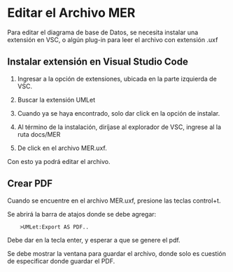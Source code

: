 # Editar el Archivo MER #
Para editar el diagrama de base de Datos, se necesita instalar una extensión en VSC, o algún  plug-in para leer el archivo con extensión .uxf

## Instalar extensión en Visual Studio Code ##

1. Ingresar a la opción de extensiones, ubicada en la parte izquierda de VSC.

2. Buscar la extensión UMLet

3. Cuando ya se haya encontrado, solo dar click en la opción de instalar.

4. Al término de la instalación, diríjase al explorador de VSC, ingrese al la ruta docs/MER

5. De click en el archivo MER.uxf.

Con esto ya podrá editar el archivo.

## Crear PDF ##

Cuando se encuentre en el archivo MER.uxf, presione las teclas control+t.

Se abrirá la barra de atajos donde se debe agregar:

~~~
    >UMLet:Export AS PDF..
~~~

Debe dar en la tecla enter, y esperar a que se genere el pdf.

Se debe mostrar la ventana para guardar el archivo, donde solo es cuestión de especificar donde guardar el PDF. 




